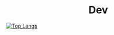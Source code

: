 <div id="header" style="text-align: center">
    <h1>Dev</h1> 
</div>

[![Top Langs](https://github-readme-stats.vercel.app/api/top-langs/?username=ktlog&layout=compact)](https://github.com/anuraghazra/github-readme-stats)


[//]: # (<div id="gif" align="center">)

[//]: # (  <img src="https://media.giphy.com/media/M9gbBd9nbDrOTu1Mqx/giphy.gif" width="100" alt="Coder"/>)

[//]: # (</div>)
